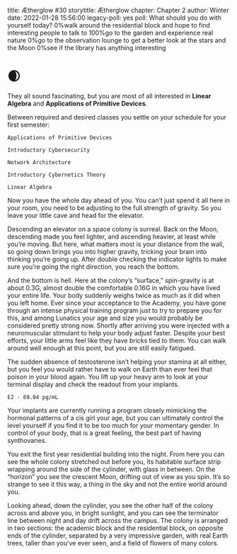 title: Ætherglow #30
storytitle: Ætherglow 
chapter: Chapter 2
author: Winter
date: 2022-01-28 15:56:00
legacy-poll: yes
poll: What should you do with yourself today?
      0%walk around the residential block and hope to find interesting people to talk to
      100%go to the garden and experience real nature
      0%go to the observation lounge to get a better look at the stars and the Moon
      0%see if the library has anything interesting


🌒
=

They all sound fascinating, but you are most of all interested in **Linear Algebra** and **Applications of Primitive Devices**.

Between required and desired classes you settle on your schedule for your first semester:

`Applications of Primitive Devices` 

`Introductory Cybersecurity` 

`Network Architecture` 

`Introductory Cybernetics Theory` 

`Linear Algebra`

Now you have the whole day ahead of you. You can’t just spend it all here in your room, you need to be adjusting to the full strength of gravity. So you leave your little cave and head for the elevator.

Descending an elevator on a space colony is surreal. Back on the Moon, descending made you feel lighter, and ascending heavier, at least while you’re moving. But here, what matters most is your distance from the wall, so going down brings you into higher gravity, tricking your brain into thinking you’re going up. After double checking the indicator lights to make sure you’re going the right direction, you reach the bottom.

And the bottom is hell. Here at the colony’s “surface,” spin-gravity is at about 0.3G, almost double the comfortable 0.16G in which you have lived your entire life. Your body suddenly weighs twice as much as it did when you left home. Ever since your acceptance to the Academy, you have gone through an intense physical training program just to try to prepare you for this, and among Lunatics your age and size you would probably be considered pretty strong now.  Shortly after arriving you were injected with a neuromuscular stimulant to help your body adjust faster. Despite your best efforts, your little arms feel like they have bricks tied to them. You can walk around well enough at this point, but you are still easily fatigued.

The sudden absence of testosterone isn’t helping your stamina at all either, but you feel you would rather have to walk on Earth than ever feel that poison in your blood again. You lift up your heavy arm to look at your terminal display and check the readout from your implants.

`E2 - 69.04 pg/mL`

Your implants are currently running a program closely mimicking the hormonal patterns of a cis girl your age, but you can ultimately control the level yourself if you find it to be too much for your momentary gender. In control of your body, that is a great feeling, the best part of having synthovaries.

You exit the first year residential building into the night. From here you can see the whole colony stretched out before you, its habitable surface strip wrapping around the side of the cylinder, with glass in between. On the “horizon” you see the crescent Moon, drifting out of view as you spin. It’s so strange to see it this way, a thing in the sky and not the entire world around you.

Looking ahead, down the cylinder, you see the other half of the colony across and above you, in bright sunlight, and you can see the terminator line between night and day drift across the campus. The colony is arranged in two sections: the academic block and the residential block, on opposite ends of the cylinder, separated by a very impressive garden, with real Earth trees, taller than you’ve ever seen, and a field of flowers of many colors.

